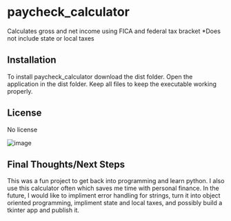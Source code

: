 # paycheck_calculator

Calculates gross and net income using FICA and federal tax bracket
*Does not include state or local taxes

## Installation

To install paycheck_calculator download the dist folder. Open the application in the dist folder.
Keep all files to keep the executable working properly.

## License

No license


![image](https://github.com/nicholaswhitman/paycheck_calculator/assets/145265217/8ea084a6-5ab3-49f4-a195-12415e564055)


## Final Thoughts/Next Steps

This was a fun project to get back into programming and learn python. I also use this calculator often which saves me time with personal finance. 
In the future, I would like to impliment error handling for strings, turn it into object oriented programming, impliment state and local taxes,
and possibly build a tkinter app and publish it. 
